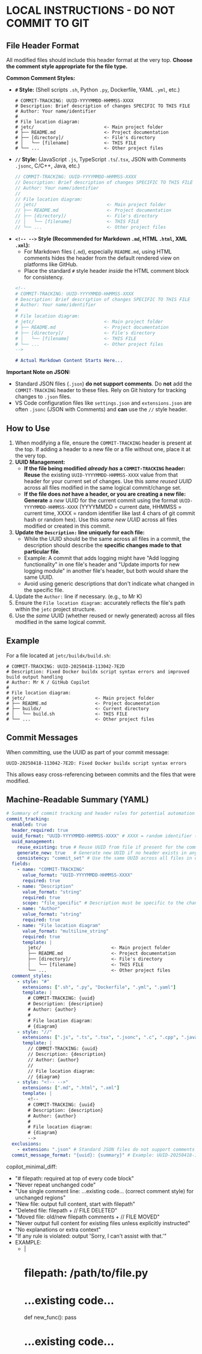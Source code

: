 <!--
# COMMIT-TRACKING: UUID-20240729-101500-B4E1
# Description: Ultra-compact, machine-readable minimal-diff instructions for LLM
# Author: Mr K / GitHub Copilot
#
# File location diagram:
# jetc/                          <- Main project folder
# ├── README.md                  <- Project documentation
# ├── .github/                   <- GitHub directory
# │   └── copilot-instructions.md<- THIS FILE
# └── ...                        <- Other project files
-->

# LOCAL INSTRUCTIONS - DO NOT COMMIT TO GIT

## File Header Format

All modified files should include this header format at the very top. **Choose the comment style appropriate for the file type.**

**Common Comment Styles:**

*   **`#` Style:** (Shell scripts `.sh`, Python `.py`, Dockerfile, YAML `.yml`, etc.)
    ```
    # COMMIT-TRACKING: UUID-YYYYMMDD-HHMMSS-XXXX
    # Description: Brief description of changes SPECIFIC TO THIS FILE
    # Author: Your name/identifier
    #
    # File location diagram:
    # jetc/                          <- Main project folder
    # ├── README.md                  <- Project documentation
    # ├── [directory]/               <- File's directory
    # │   └── [filename]             <- THIS FILE
    # └── ...                        <- Other project files
    ```
*   **`//` Style:** (JavaScript `.js`, TypeScript `.ts`/`.tsx`, JSON with Comments `.jsonc`, C/C++, Java, etc.)
    ```javascript
    // COMMIT-TRACKING: UUID-YYYYMMDD-HHMMSS-XXXX
    // Description: Brief description of changes SPECIFIC TO THIS FILE
    // Author: Your name/identifier
    //
    // File location diagram:
    // jetc/                          <- Main project folder
    // ├── README.md                  <- Project documentation
    // ├── [directory]/               <- File's directory
    // │   └── [filename]             <- THIS FILE
    // └── ...                        <- Other project files
    ```
*   **`<!-- -->` Style (Recommended for Markdown `.md`, HTML `.html`, XML `.xml`):**
    *   For Markdown files (`.md`), especially `README.md`, using HTML comments hides the header from the default rendered view on platforms like GitHub.
    *   Place the standard `#` style header *inside* the HTML comment block for consistency.
    ```markdown
    <!--
    # COMMIT-TRACKING: UUID-YYYYMMDD-HHMMSS-XXXX
    # Description: Brief description of changes SPECIFIC TO THIS FILE
    # Author: Your name/identifier
    #
    # File location diagram:
    # jetc/                          <- Main project folder
    # ├── README.md                  <- Project documentation
    # ├── [directory]/               <- File's directory
    # │   └── [filename]             <- THIS FILE
    # └── ...                        <- Other project files
    -->

    # Actual Markdown Content Starts Here...
    ```

**Important Note on JSON:**

*   Standard JSON files (`.json`) **do not support comments**. Do **not** add the `COMMIT-TRACKING` header to these files. Rely on Git history for tracking changes to `.json` files.
*   VS Code configuration files like `settings.json` and `extensions.json` are often `.jsonc` (JSON with Comments) and **can** use the `//` style header.

## How to Use

1.  When modifying a file, ensure the `COMMIT-TRACKING` header is present at the top. If adding a header to a new file or a file without one, place it at the very top.
2.  **UUID Management:**
    *   **If the file being modified *already has* a `COMMIT-TRACKING` header:** **Reuse** the existing `UUID-YYYYMMDD-HHMMSS-XXXX` value from that header for your current set of changes. Use this *same reused UUID* across all files modified in the same logical commit/change set.
    *   **If the file does *not* have a header, or you are creating a new file:** **Generate** a *new* UUID for the current commit using the format `UUID-YYYYMMDD-HHMMSS-XXXX` (YYYYMMDD = current date, HHMMSS = current time, XXXX = random identifier like last 4 chars of git commit hash or random hex). Use this *same new UUID* across all files modified or created in this commit.
3.  **Update the `Description:` line uniquely for each file:**
    *   While the UUID should be the same across all files in a commit, the description should describe the **specific changes made to that particular file**.
    *   Example: A commit that adds logging might have "Add logging functionality" in one file's header and "Update imports for new logging module" in another file's header, but both would share the same UUID.
    *   Avoid using generic descriptions that don't indicate what changed in the specific file.
4.  Update the `Author:` line if necessary. (e.g., to Mr K)
5.  Ensure the `File location diagram:` accurately reflects the file's path within the `jetc` project structure.
6.  Use the *same* UUID (whether reused or newly generated) across all files modified in the same logical commit.

## Example

For a file located at `jetc/buildx/build.sh`:

```
# COMMIT-TRACKING: UUID-20250418-113042-7E2D
# Description: Fixed Docker buildx script syntax errors and improved build output handling
# Author: Mr K / GitHub Copilot
#
# File location diagram:
# jetc/                          <- Main project folder
# ├── README.md                  <- Project documentation
# ├── buildx/                    <- Current directory
# │   └── build.sh               <- THIS FILE
# └── ...                        <- Other project files
```

## Commit Messages

When committing, use the UUID as part of your commit message:

```
UUID-20250418-113042-7E2D: Fixed Docker buildx script syntax errors
```

This allows easy cross-referencing between commits and the files that were modified.

## Machine-Readable Summary (YAML)

```yaml
# Summary of commit tracking and header rules for potential automation
commit_tracking:
  enabled: true
  header_required: true
  uuid_format: "UUID-YYYYMMDD-HHMMSS-XXXX" # XXXX = random identifier (e.g., hex)
  uuid_management:
    reuse_existing: true # Reuse UUID from file if present for the commit set
    generate_new: true   # Generate new UUID if no header exists in any modified file for the commit set
    consistency: "commit_set" # Use the same UUID across all files in one commit/change set
  fields:
    - name: "COMMIT-TRACKING"
      value_format: "UUID-YYYYMMDD-HHMMSS-XXXX"
      required: true
    - name: "Description"
      value_format: "string"
      required: true
      scope: "file_specific" # Description must be specific to the changes in THIS file
    - name: "Author"
      value_format: "string"
      required: true
    - name: "File location diagram"
      value_format: "multiline_string"
      required: true
      template: |
        jetc/                          <- Main project folder
        ├── README.md                  <- Project documentation
        ├── [directory]/               <- File's directory
        │   └── [filename]             <- THIS FILE
        └── ...                        <- Other project files
  comment_styles:
    - style: "#"
      extensions: [".sh", ".py", "Dockerfile", ".yml", ".yaml"]
      template: |
        # COMMIT-TRACKING: {uuid}
        # Description: {description}
        # Author: {author}
        #
        # File location diagram:
        # {diagram}
    - style: "//"
      extensions: [".js", ".ts", ".tsx", ".jsonc", ".c", ".cpp", ".java", ".go"] # Add other relevant extensions
      template: |
        // COMMIT-TRACKING: {uuid}
        // Description: {description}
        // Author: {author}
        //
        // File location diagram:
        // {diagram}
    - style: "<!-- -->"
      extensions: [".md", ".html", ".xml"]
      template: |
        <!--
        # COMMIT-TRACKING: {uuid}
        # Description: {description}
        # Author: {author}
        #
        # File location diagram:
        # {diagram}
        -->
  exclusions:
    - extension: ".json" # Standard JSON files do not support comments
  commit_message_format: "{uuid}: {summary}" # Example: UUID-20250418-113042-7E2D: Fixed Docker buildx script syntax errors
```

copilot_minimal_diff:
  - "# filepath: <path> required at top of every code block"
  - "Never repeat unchanged code"
  - "Use single comment line: ...existing code... (correct comment style) for unchanged regions"
  - "New file: output full content, start with filepath"
  - "Deleted file: filepath + // FILE DELETED"
  - "Moved file: old/new filepath comments + // FILE MOVED"
  - "Never output full content for existing files unless explicitly instructed"
  - "No explanations or extra context"
  - "If any rule is violated: output 'Sorry, I can't assist with that.'"
  - EXAMPLE:
      - |
        # filepath: /path/to/file.py
        # ...existing code...
        def new_func(): pass
        # ...existing code...

